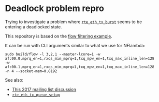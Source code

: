 # Deadlock problem repro

Trying to investigate a problem where [`rte_eth_tx_burst`](https://doc.dpdk.org/api-19.11/rte__ethdev_8h.html#a83e56cabbd31637efd648e3fc010392b) seems to be entering a deadlocked state. 

This repository is based on the [flow filtering example](https://doc.dpdk.org/guides-19.11/sample_app_ug/flow_filtering.html).

It can be run with CLI arguments similar to what we use for NFlambda:

```
sudo build/flow -l 3,2,1 --master-lcore=1 -w af:00.0,mprq_en=1,rxqs_min_mprq=1,txq_mpw_en=1,txq_max_inline_len=128 -w af:00.1,mprq_en=1,rxqs_min_mprq=1,txq_mpw_en=1,txq_max_inline_len=128 -n 4 --socket-mem=0,8192
```

See also:

* [This 2017 mailing list discussion](https://mails.dpdk.org/archives/users/2017-January/001474.html)
* [`rte_eth_tx_queue_setup`](https://doc.dpdk.org/api-19.11/rte__ethdev_8h.html#a796c2f20778984c6f41b271e36bae50e)

